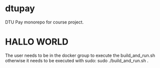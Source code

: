 # dtupay
DTU Pay monorepo for course project.
# HALLO WORLD

The user needs to be in the docker group to execute the build_and_run.sh otherwise it needs to be executed with sudo: sudo ./build_and_run.sh .

